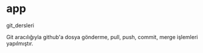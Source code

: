 # app
git_dersleri

Git aracılığıyla github'a dosya gönderme, pull, push, commit, merge işlemleri yapılmıştır.

